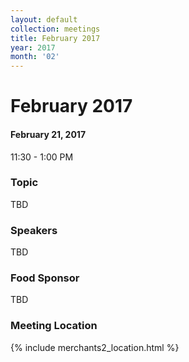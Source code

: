 ```yaml
---
layout: default
collection: meetings
title: February 2017
year: 2017
month: '02'
---
```


# February 2017

#### February 21, 2017
11:30 - 1:00 PM

### Topic

TBD

### Speakers

TBD

### Food Sponsor
TBD

### Meeting Location
{% include merchants2_location.html %}
